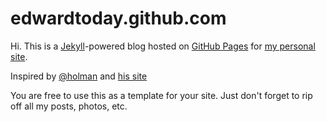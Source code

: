 # edwardtoday.github.com

Hi. This is a [Jekyll](http://github.com/mojombo/jekyll)-powered blog hosted on [GitHub Pages](http://pages.github.com/) for [my personal site](http://qingpei.me).

Inspired by [@holman](http://github.com/holman) and [his site](http://zachholman.com)


You are free to use this as a template for your site. Just don't forget to rip off all my posts, photos, etc.
